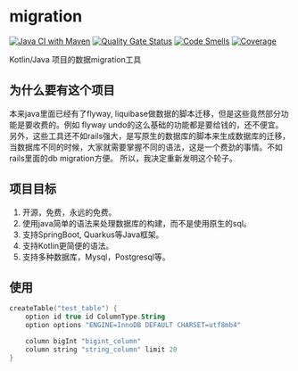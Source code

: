 # migration

[![Java CI with Maven](https://github.com/JavaDream/migration/actions/workflows/maven.yml/badge.svg?branch=kotlin)](https://github.com/JavaDream/migration/actions/workflows/maven.yml)
[![Quality Gate Status](https://sonarcloud.io/api/project_badges/measure?project=JavaDream_migration&metric=alert_status&branch=kotlin)](https://sonarcloud.io/dashboard?id=JavaDream_migration&branch=kotlin)
[![Code Smells](https://sonarcloud.io/api/project_badges/measure?project=JavaDream_migration&metric=code_smells&branch=kotlin)](https://sonarcloud.io/dashboard?id=JavaDream_migration&branch=kotlin)
[![Coverage](https://sonarcloud.io/api/project_badges/measure?project=JavaDream_migration&metric=coverage&branch=kotlin)](https://sonarcloud.io/dashboard?id=JavaDream_migration&branch=kotlin)


Kotlin/Java 项目的数据migration工具

## 为什么要有这个项目

本来java里面已经有了flyway, liquibase做数据的脚本迁移，但是这些竟然部分功能是要收费的。例如 flyway undo的这么基础的功能都是要给钱的，还不便宜。
另外，这些工具还不如rails强大，是写原生的数据库的脚本来生成数据库的迁移，当数据库不同的时候，大家就需要掌握不同的语法，这是一个费劲的事情。不如rails里面的db migration方便。
所以，我决定重新发明这个轮子。

## 项目目标
1. 开源，免费，永远的免费。
2. 使用java简单的语法来处理数据库的构建，而不是使用原生的sql。
3. 支持SpringBoot, Quarkus等Java框架。
4. 支持Kotlin更简便的语法。
5. 支持多种数据库，Mysql，Postgresql等。

## 使用

```kotlin
createTable("test_table") {
    option id true id ColumnType.String
    option options "ENGINE=InnoDB DEFAULT CHARSET=utf8mb4"

    column bigInt "bigint_column"
    column string "string_column" limit 20
}
```


